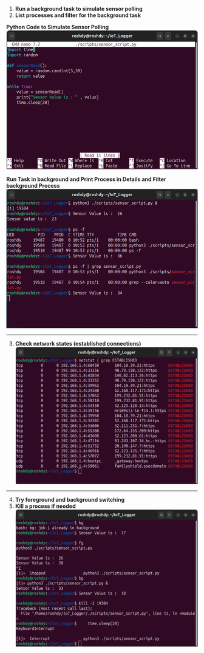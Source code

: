 1. **Run a background task to simulate sensor polling**    
2. **List processes and filter for the background task**

**Python Code to Simulate Sensor Polling**
![](ScreenShot/1.png)

**Run Task in background and Print Process in Details and Filter background Process**
![](ScreenShot/2.png)
   
---

3. **Check network states (established connections)**
![](ScreenShot/4.png)
---

4. **Try foreground and background switching**
5. **Kill a process if needed**
  ![](ScreenShot/3.png)

